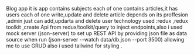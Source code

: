 Blog app
it is app contains subjects each of one contains articles,it has users each of one write,update and delete article depends on its proffesion ,admin just can add,updarta and delete user
technology used :redux ,redux toolkit ,create Api from redux/toolkit/query to inject endpoints,also i used mock server (json-server) to set up REST API by providing json file as data source 
when run (json-server --watch data/db.json --port 3500) allowing me to use GRUD
also i used tailwind for styling .
